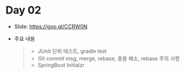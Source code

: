 # Day 02

- Slide: https://goo.gl/CCRW0N
- 주요 내용

    >- JUnit 단위 테스트, gradle test
    >- Git commit msg, merge, rebase, 충돌 해소, rebase 주의 사항
    >- SpringBoot Initialzr


